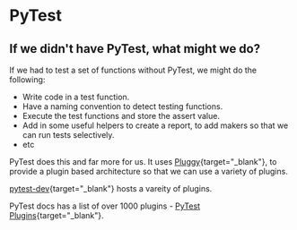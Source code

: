 # PyTest

## If we didn't have PyTest,  what might we do?

If we had to test a set of functions without PyTest, we might do the following:

- Write code in a test function.
- Have a naming convention to detect testing functions.
- Execute the test functions and store the assert value.
- Add in some useful helpers to create a report, to add makers so that we can run tests selectively.
- etc

PyTest does this and far more for us. It uses [Pluggy](https://github.com/pytest-dev/pluggy){target="_blank"}, to provide a plugin based architecture so that we can use a variety of plugins.

[pytest-dev](https://github.com/pytest-dev){target="_blank"} hosts a vareity of plugins. 

PyTest docs has a list of over 1000 plugins -  [PyTest Plugins](https://docs.pytest.org/en/7.1.x/reference/plugin_list.html){target="_blank"}.
